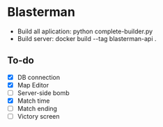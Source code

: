 # Blasterman

* Build all aplication: python complete-builder.py
* Build server: docker build --tag blasterman-api .


## To-do
- [x] DB connection
- [x] Map Editor 
- [ ] Server-side bomb
- [x] Match time
- [ ] Match ending 
- [ ] Victory screen